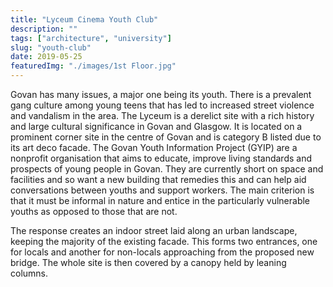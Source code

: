 ```yaml
---
title: "Lyceum Cinema Youth Club"
description: ""
tags: ["architecture", "university"]
slug: "youth-club"
date: 2019-05-25
featuredImg: "./images/1st Floor.jpg"
---
```



Govan has many issues, a major one being its youth. There is a prevalent gang culture among young teens that has led to increased street violence and vandalism in the area. The Lyceum is a derelict site with a rich history and large cultural significance in Govan and Glasgow. It is located on a prominent corner site in the centre of Govan and is category B listed due to its art deco facade. The Govan Youth Information Project (GYIP) are a nonprofit organisation that aims to educate, improve living standards and prospects of young people in Govan. They are currently short on space and facilities and so want a new building that remedies this and can help aid conversations between youths and support workers. The main criterion is that it must be informal in nature and entice in the particularly vulnerable youths as opposed to those that are not.

The response creates an indoor street laid along an urban landscape, keeping the majority of the existing facade. This forms two entrances, one for locals and another for non-locals approaching from the proposed new bridge. The whole site is then covered by a canopy held by leaning columns.